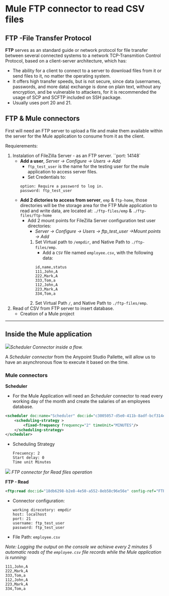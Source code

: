 # Mule FTP connector to read CSV files 

## FTP -File Transfer Protocol
**FTP** serves as an standard guide or network protocol for file transfer between several connected systems to a network TCP-Transmition Control Protocol, based on a client-server architecture, which has:
- The ability for a client to connect to a server to download files from it or send files to it, no matter the operating system.
- It offers high transfer speeds, but is not secure, since data (usernames, passwords, and more data) exchange is done on plain text, without any encryption, and be vulnerable to attackers, for it is recommended the usage of SCP and SCFTP included on SSH package.
- Usually uses port 20 and 21.

## FTP & Mule connectors
First will need an FTP server to upload a file and make them available within the server for the Mule application to consume from it as the client.

Requierements:
1. Instalation of <a src="https://filezilla-project.org/download.php?type=server">FileZilla Server</a> - as an FTP server.
    ``port: 14148`
    - **Add a user**, *Server -> Configure -> Users -> Add*
        - `ftp_test_user` is the name for the testing user for the mule application to access server files.
        - Set Credentials to:
        ```
        option: Require a password to log in.
        password: ftp_test_user 
        ```
    - **Add 2 dictories to access from server**, `emp` & `ftp-home`, those directories will be the storage area for the FTP Mule application to read and write data, are located at: `./ftp-files/emp` & `./ftp-files/ftp-home`
        - Add 2 mount points for FileZilla Server configuration test user directories: 
            -  *Server -> Configure -> Users -> ftp_test_user ->Mount points -> Add*
            1. Set Virtual path to `/empdir`, and Native Path to `./ftp-files/emp`.
                - Add a `CSV` file named `employee.csv`, with the following data:
                ```csv
                id,name,status
                111,John,A
                222,Mark,A
                333,Tom,a
                112,John,A
                223,Mark,A
                334,Tom,a

                ```
            2. Set Virtual Path `/`, and Native Path to `./ftp-files/emp`.
2. Read of CSV from FTP server to insert database.
    - Creation of a Mule project
----
## Inside the Mule application
![](https://docs.mulesoft.com/runtime-manager/_images/cloudhub-scheduler-studio.png)*Scheduler Connector inside a flow.*

A *Scheduler connector* from the Anypoint Studio Pallette, will allow us to have an asynchronous flow to execute it based on the time.

### Mule connectors

**Scheduler**
- For the Mule Application will need an *Scheduler* connector to read every working day of the month and create the salaries of an employees database.
```xml
<scheduler doc:name="Scheduler" doc:id="c3005057-d5e0-411b-8adf-bcf314e1c859" >
    <scheduling-strategy >
        <fixed-frequency frequency="2" timeUnit="MINUTES"/>
    </scheduling-strategy>
</scheduler>
```
- Scheduling Strategy
    ```
    Frecuency: 2
    Start delay: 0
    Time unit Minutes
    ```

![](https://docs.mulesoft.com/sftp-connector/1.4/_images/sftp-read-operation.png) *FTP connector for Read files operation*

**FTP - Read**
```xml
<ftp:read doc:id="18db6298-b2e8-4e50-a552-8eb58c96e56e" config-ref="FTP_Config" path="employee.csv"/>
```
- Connector configuration:
    ```
    working direcotory: empdir
    host: localhost
    port: 21
    username: ftp_test_user
    password: ftp_test_user
    ```
- File Path:
    `employee.csv`

*Note: Logging the output on the console we achieve every 2 minutes 5 automatic reads of the `employee.csv` file records while the Mule application is running:*
```csv
111,John,A
222,Mark,A
333,Tom,a
112,John,A
223,Mark,A
334,Tom,a
```
